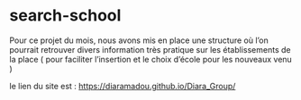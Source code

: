 # search-school
Pour ce projet du mois, nous avons mis en place une structure où l’on pourrait retrouver divers information très pratique sur les établissements de la place ( pour faciliter l’insertion et le choix d’école pour les nouveaux venu )



le lien du site est : https://diaramadou.github.io/Diara_Group/
